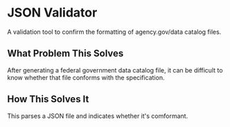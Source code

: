 JSON Validator
==============

A validation tool to confirm the formatting of agency.gov/data catalog files.

What Problem This Solves
------------------------

After generating a federal government data catalog file, it can be difficult to know whether that file conforms with the specification.


How This Solves It
------------------

This parses a JSON file and indicates whether it's comformant.
